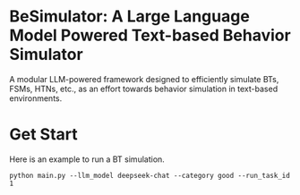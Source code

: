 # BeSimulator: A Large Language Model Powered Text-based Behavior Simulator

A modular LLM-powered framework designed to efficiently simulate BTs, FSMs, HTNs, etc., as an effort towards behavior simulation in text-based environments.

# Get Start

 Here is an example to run a BT simulation.

`python main.py --llm_model deepseek-chat --category good --run_task_id 1`

